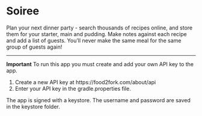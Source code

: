 # Soiree

Plan your next dinner party - search thousands of recipes online, and store them for your starter, main and pudding. Make notes against each recipe and add a list of guests. You’ll never make the same meal for the same group of guests again! 

<hr>

<strong>Important</strong>
To run this app you must create and add your own API key to the app.
<ol>
  <li>Create a new API key at https://food2fork.com/about/api</li>
  <li>Enter your API key in the gradle.properties file.</li>
  </ol>

The app is signed with a keystore. The username and password are saved in the keystore folder.
